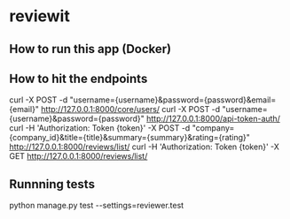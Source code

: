 # reviewit

## How to run this app (Docker)

## How to hit the endpoints

curl -X POST -d "username={username}&password={password}&email={email}" http://127.0.0.1:8000/core/users/
curl -X POST -d "username={username}&password={password}" http://127.0.0.1:8000/api-token-auth/
curl -H 'Authorization: Token {token}' -X POST -d "company={company_id}&title={title}&summary={summary}&rating={rating}" http://127.0.0.1:8000/reviews/list/
curl -H 'Authorization: Token {token}' -X GET http://127.0.0.1:8000/reviews/list/

## Runnning tests

python manage.py test --settings=reviewer.test


